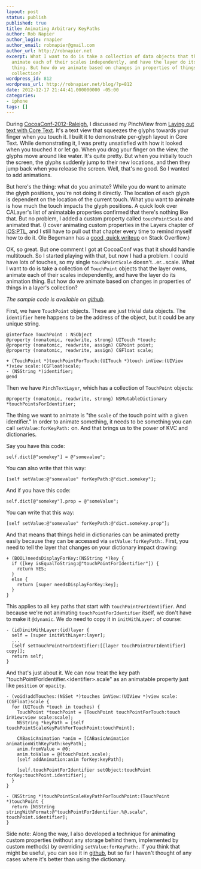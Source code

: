 ```yaml
---
layout: post
status: publish
published: true
title: Animating Arbitrary KeyPaths
author: Rob Napier
author_login: rnapier
author_email: robnapier@gmail.com
author_url: http://robnapier.net
excerpt: What I want to do is take a collection of data objects that the layer owns,
  animate each of their scales independently, and have the layer do its animation
  thing. But how do we animate based on changes in properties of things in a layer's
  collection?
wordpress_id: 812
wordpress_url: http://robnapier.net/blog/?p=812
date: 2012-12-17 21:44:41.000000000 -05:00
categories:
- iphone
tags: []
---
```

During <a href="http://cocoaconf.com/raleigh-2012/home">CocoaConf-2012-Raleigh</a>, I discussed my PinchView from <a href="http://robnapier.net/blog/laying-out-text-with-coretext-547">Laying out text with Core Text</a>. It's a text view that squeezes the glyphs towards your finger when you touch it. I built it to demonstrate per-glyph layout in Core Text. While demonstrating it, I was pretty unsatisfied with how it looked when you touched it or let go. When you drag your finger on the view, the glyphs move around like water. It's quite pretty. But when you initially touch the screen, the glyphs suddenly jump to their new locations, and then they jump back when you release the screen. Well, that's no good. So I wanted to add animations.

But here's the thing: what do you animate? While you do want to animate the glyph positions, you're not doing it directly. The location of each glyph is dependent on the location of the current touch. What you want to animate is how much the touch impacts the glyph positions. A quick look over CALayer's list of animatable properties confirmed that there's nothing like that. But no problem, I added a custom property called `touchPointScale` and animated that. (I cover animating custom properties in the Layers chapter of <a href="http://iosptl.com">iOS:PTL</a>, and I still have to pull out that chapter every time to remind myself how to do it. Ole Begemann has a <a href="http://stackoverflow.com/questions/2395382/animating-a-custom-property-of-calayer-subclass">good, quick writeup</a> on Stack Overflow.)

OK, so great. But one comment I got at CocoaConf was that it should handle multitouch. So I started playing with that, but now I had a problem. I could have lots of touches, so my single `touchPointScale` doesn't...er...scale. What I want to do is take a collection of `TouchPoint` objects that the layer owns, animate each of their scales independently, and have the layer do its animation thing. But how do we animate based on changes in properties of things in a layer's collection?
<a id="more"></a><a id="more-812"></a>

*The sample code is available on <a href="https://github.com/rnapier/richtext-coretext/tree/master/PinchText">github</a>.*

First, we have `TouchPoint` objects. These are just trivial data objects. The `identifier` here happens to be the address of the object, but it could be any unique string.

``` objc
@interface TouchPoint : NSObject
@property (nonatomic, readwrite, strong) UITouch *touch;
@property (nonatomic, readwrite, assign) CGPoint point;
@property (nonatomic, readwrite, assign) CGFloat scale;

+ (TouchPoint *)touchPointForTouch:(UITouch *)touch inView:(UIView *)view scale:(CGFloat)scale;
- (NSString *)identifier;
@end
```

Then we have `PinchTextLayer`, which has a collection of `TouchPoint` objects:

``` objc
@property (nonatomic, readwrite, strong) NSMutableDictionary *touchPointsForIdentifier;
```

The thing we want to animate is "the `scale` of the touch point with a given identifier." In order to animate something, it needs to be something you can call `setValue:forKeyPath:` on. And that brings us to the power of KVC and dictionaries.

Say you have this code:

``` objc
self.dict[@"somekey"] = @"somevalue";
```

You can also write that this way:

``` objc
[self setValue:@"somevalue" forKeyPath:@"dict.somekey"];
```

And if you have this code:

``` objc
self.dict[@"somekey"].prop = @"someValue";
```

You can write that this way:

``` objc
[self setValue:@"somevalue" forKeyPath:@"dict.somekey.prop"];
```

And that means that things held in dictionaries can be animated pretty easily because they can be accessed via `setValue:forKeyPath:`. First, you need to tell the layer that changes on your dictionary impact drawing:

``` objc
+ (BOOL)needsDisplayForKey:(NSString *)key {
  if ([key isEqualToString:@"touchPointForIdentifier"]) {
    return YES;
  }
  else {
    return [super needsDisplayForKey:key];
  }
}
```

This applies to all key paths that start with `touchPointForIdentifier`. And because we're not animating `touchPointForIdentifier` itself, we don't have to make it `@dynamic`. We do need to copy it in `initWithLayer:` of course:

``` objc
- (id)initWithLayer:(id)layer {
  self = [super initWithLayer:layer];
  ...
  [self setTouchPointForIdentifier:[[layer touchPointForIdentifier] copy]];
  return self;
}
```

And that's just about it. We can now treat the key path "touchPointForIdentifier.&lt;identifier&gt;.scale" as an animatable property just like `position` or `opacity`.

``` objc
- (void)addTouches:(NSSet *)touches inView:(UIView *)view scale:(CGFloat)scale {
  for (UITouch *touch in touches) {
    TouchPoint *touchPoint = [TouchPoint touchPointForTouch:touch inView:view scale:scale];
    NSString *keyPath = [self touchPointScaleKeyPathForTouchPoint:touchPoint];

    CABasicAnimation *anim = [CABasicAnimation animationWithKeyPath:keyPath];
    anim.fromValue = @0;
    anim.toValue = @(touchPoint.scale);
    [self addAnimation:anim forKey:keyPath];

    [self.touchPointForIdentifier setObject:touchPoint forKey:touchPoint.identifier];
  }
}

- (NSString *)touchPointScaleKeyPathForTouchPoint:(TouchPoint *)touchPoint {
  return [NSString stringWithFormat:@"touchPointForIdentifier.%@.scale", touchPoint.identifier];
}
```

Side note: Along the way, I also developed a technique for animating custom properties (without any storage behind them, implemented by custom methods) by overriding `setValue:forKeyPath:`. If you think that might be useful, you can see it in <a href="https://github.com/rnapier/richtext-coretext/tree/4eb482dcfe2340f09d553c707a5b3b2a4116ff63">github</a>, but so far I haven't thought of any cases where it's better than using the dictionary.
